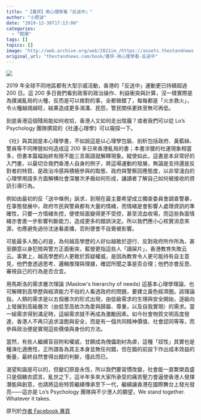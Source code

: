 ```yaml
---
title: "【書評】用心理學看「反送中」"
author: "小肥波"
date: "2019-12-30T17:13:00"
categories:
  - "閱讀"
tags: []
topics: []
image: "http://web.archive.org/web/2021im_/https://assets.thestandnews.com/media/photos/book-05_R6rK3_58Qx604.png"
original_url: "thestandnews.com/book/書評-用心理學看-反送中"
---
```

![](http://web.archive.org/web/2021im_/https://assets.thestandnews.com/media/photos/book-05_R6rK3_58Qx604.png)

2019 年全球不同地區都有大型示威活動，香港的「反送中」運動更已持續超過 200 日。這 200 多日我們看到政客的政治操作、利益衝突與計算，沒一樣實際是為撲滅亂局的火種，反而是可以做對的事，全都做錯了，每每都是「火水救火」，令火種越燒越旺，結果造成更多鴻溝、民怨，警民關係更跌至無可再低。

到底香港這個殘局能如何收拾，香港人又如何走出陰霾？或者我們可以從 Lo’s Psychology 團隊撰寫的《社運心理學》可以窺探一下。

《社》與其說是本心理學書，不如說這是以心理學包裝、剖析包括政府、黃藍絲、警員等不同陣營如何造成這 200 多日來香港亂局的書；本書涉獵的社運現象相當多，但書本篇幅始終有限不能三言兩語就解釋現象。縱使如此，這書是本非常好的入門書，以最切合我們香港人自身的例子，將這場運動的發展，無論是支持還是反對者的特質、是政治冷感與積極參與的取態、政府與警察回應態度，以非常淺白的心理學用語多方面解構社會深層次矛盾如何形成，讓讀者了解自己如何被接收的資訊引導行為。

例如由最初的反「送中條例」訴求，到現在最主要希望成立獨查委員會調查警暴，在事態發展中，政府市民與警員都有大量的情緒，而情緒是會影響人處理資訊的準確性，只要一方情緒失控，便使局面變得更不受控，甚至流血收場，而這些負面情緒亦會進一步影響判斷能力，造成更多的錯誤決定。所以我們應小心核實消息來源，也應避免過份沈迷看直播，否則便會不自覺被影響。

可能最多人關心的是，為何越高學歷的人好似越敢於遊行、反對政府所作所為，甚至願意以身犯險與警方正面衝突，藍營更指這些人「讀屎片」，香港教育失敗云云。事實上，越高學歷的人更敢於質疑權威，是因為教育令人更可能持有自主意見，他們會透過思考、邏輯推理與理據，確認所聞之事是否合理；他們亦會反思、審視自己的行為是否合宜。

用馬斯洛的需求層次理論 (Maslow's hierarchy of needs) 這基本心理學理論，也可解釋到高學歷與經濟能力不俗的人看透政府的問題，要建立黃色經濟圈。該理論指，人類的需求是以五個層次的形式出現，由低級需求的生理與安全開始，逐級向上發展到高級層次（由低至高依次為愛與歸屬、尊重，以及自我實現）的需求。當一組需求得到滿足時，這組需求就不再成為激勵因素。如今社會物質文明高度發達，香港人不再只追求溫飽與安全，而是有一個共同精神價值、社會認同等等，而參與政治便是實現這些價值與身份的方法。

當然，有些人繼續盲目附和權威，甘願成為傀儡助紂為虐，這種「奴性」其實也是種演化適應性，正所謂各為其主本身並無任何錯，但在錯的前設下作出成本效益的衡量，最終自然會得出錯的判斷，僅此而已。

渴望和諧是可以的，但變幻原是永恆，所以我們要習慣改變，社會能一直繁榮昌盛只是個糖衣謊言。亂世之下，這半年多來大家所承受的痛苦壓力會逼使香港人發揮潛能與創意，也請將這些特質繼續傳承至下一代，繼續讓香港在國際舞台上發光發亮——這亦是 Lo’s Psychology 團隊與不少港人的願望，We stand together. Whatever it takes.

原刊於[作者 Facebook 專頁](http://web.archive.org/web/20211229132546/https://www.facebook.com/siufeiball/)